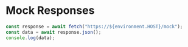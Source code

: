 # Mock Responses

```js
const response = await fetch("https://${environment.HOST}/mock");
const data = await response.json();
console.log(data);
```